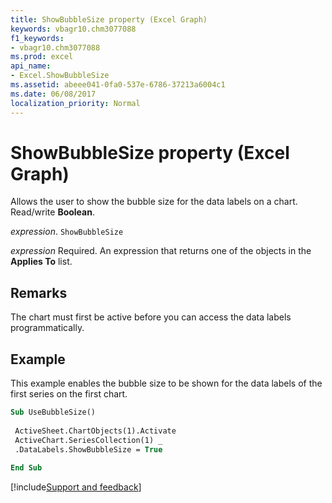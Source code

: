 ```yaml
---
title: ShowBubbleSize property (Excel Graph)
keywords: vbagr10.chm3077088
f1_keywords:
- vbagr10.chm3077088
ms.prod: excel
api_name:
- Excel.ShowBubbleSize
ms.assetid: abeee041-0fa0-537e-6786-37213a6004c1
ms.date: 06/08/2017
localization_priority: Normal
---
```



# ShowBubbleSize property (Excel Graph)

Allows the user to show the bubble size for the data labels on a chart. Read/write **Boolean**.

_expression_. `ShowBubbleSize`

_expression_ Required. An expression that returns one of the objects in the **Applies To** list.


## Remarks

The chart must first be active before you can access the data labels programmatically.


## Example

This example enables the bubble size to be shown for the data labels of the first series on the first chart.


```vb
Sub UseBubbleSize() 
 
 ActiveSheet.ChartObjects(1).Activate 
 ActiveChart.SeriesCollection(1) _ 
 .DataLabels.ShowBubbleSize = True 
 
End Sub
```

[!include[Support and feedback](~/includes/feedback-boilerplate.md)]